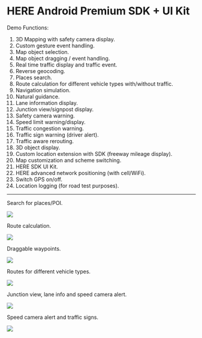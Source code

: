 # HERE Android Premium SDK + UI Kit

Demo Functions:
1.	3D Mapping with safety camera display.
2.	Custom gesture event handling.
3.	Map object selection.
4.	Map object dragging / event handling.
5.	Real time traffic display and traffic event.
6.	Reverse geocoding.
7.	Places search.
8.	Route calculation for different vehicle types with/without traffic.
9.	Navigation simulation.
10.	Natural guidance.
11.	Lane information display.
12.	Junction view/signpost display.
13.	Safety camera warning.
14.	Speed limit warning/display.
15.	Traffic congestion warning.
16.	Traffic sign warning (driver alert).
17.	Traffic aware rerouting.
18.	3D object display.
19.	Custom location extension with SDK (freeway mileage display).
20.	Map customization and scheme switching.
21.	HERE SDK UI Kit.
22.	HERE advanced network positioning (with cell/WiFi).
23.	Switch GPS on/off.
24.	Location logging (for road test purposes).

-------------------------

Search for places/POI.

![](https://i.imgur.com/d8uHfMu.gif)

Route calculation.

![](https://i.imgur.com/pzjsKsm.gif)

Draggable waypoints.

![](https://i.imgur.com/rFOLoRl.gif)

Routes for different vehicle types.

![](https://i.imgur.com/KeKqgmh.gif)

Junction view, lane info and speed camera alert.

![](https://i.imgur.com/tCSkgj6.gif)

Speed camera alert and traffic signs.

![](https://i.imgur.com/OFbjbiU.gif)


